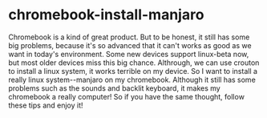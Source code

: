 # chromebook-install-manjaro
Chromebook is a kind of great product. But to be honest, it still has some big problems, because it's so advanced that it can't works as good as we want in today's environment. Some new devices support linux-beta now, but most older devices miss this big chance. Althrough, we can use crouton to install a linux system, it works terrible on my device. So I want to install a really linux system--manjaro on my chromebook. Although it still has some problems such as the sounds and backlit keyboard, it makes my chromebook a really computer! So if you have the same thought, follow these tips and enjoy it!
